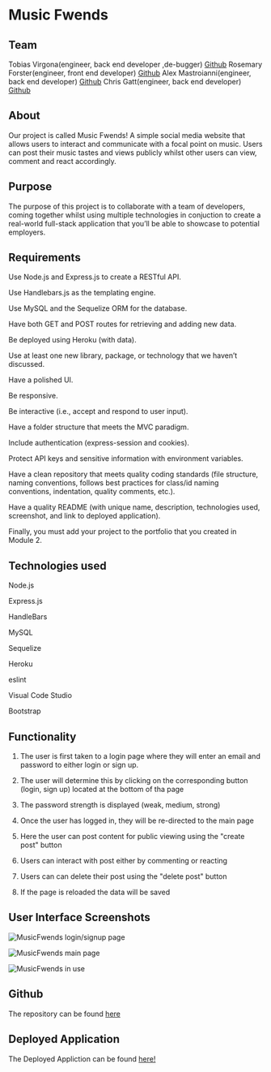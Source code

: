 # Music Fwends

## Team

Tobias Virgona(engineer, back end developer ,de-bugger) [Github](https://github.com/virgona)
Rosemary Forster(engineer, front end developer) [Github](https://github.com/rosemaryjf)
Alex Mastroianni(engineer, back end developer) [Github](https://github.com/AlexMastroianni/)
Chris Gatt(engineer, back end developer) [Github](https://github.com/ChristopherGatt/)

## About

Our project is called Music Fwends! A simple social media website that allows users to interact and communicate with a focal point on music. Users can post their music tastes and views publicly whilst other users can view, comment and react accordingly.

## Purpose

The purpose of this project is to collaborate with a team of developers, coming together whilst using multiple technologies in conjuction to create a real-world full-stack application that you’ll be able to showcase to potential employers.

<!-- ## Future Development -->

## Requirements

Use Node.js and Express.js to create a RESTful API.

Use Handlebars.js as the templating engine.

Use MySQL and the Sequelize ORM for the database.

Have both GET and POST routes for retrieving and adding new data.

Be deployed using Heroku (with data).

Use at least one new library, package, or technology that we haven’t discussed.

Have a polished UI.

Be responsive.

Be interactive (i.e., accept and respond to user input).

Have a folder structure that meets the MVC paradigm.

Include authentication (express-session and cookies).

Protect API keys and sensitive information with environment variables.

Have a clean repository that meets quality coding standards (file structure, naming conventions, follows best practices for class/id naming conventions, indentation, quality comments, etc.).

Have a quality README (with unique name, description, technologies used, screenshot, and link to deployed application).

Finally, you must add your project to the portfolio that you created in Module 2.

## Technologies used

Node.js

Express.js

HandleBars

MySQL

Sequelize

Heroku

eslint

Visual Code Studio

Bootstrap

## Functionality

1. The user is first taken to a login page where they will enter an email and password to either login or sign up.

2. The user will determine this by clicking on the corresponding button (login, sign up) located at the bottom of tha page

3. The password strength is displayed (weak, medium, strong)

4. Once the user has logged in, they will be re-directed to the main page

5. Here the user can post content for public viewing using the "create post" button

6. Users can interact with post either by commenting or reacting

7. Users can can delete their post using the "delete post" button

8. If the page is reloaded the data will be saved

## User Interface Screenshots

![MusicFwends login/signup page]()

![MusicFwends main page]()

![MusicFwends in use]()

## Github

The repository can be found [here](https://github.com/AlexMastroianni/MusicFwends)

## Deployed Application

The Deployed Appliction can be found [here!](https://music-fweinds.herokuapp.com)
